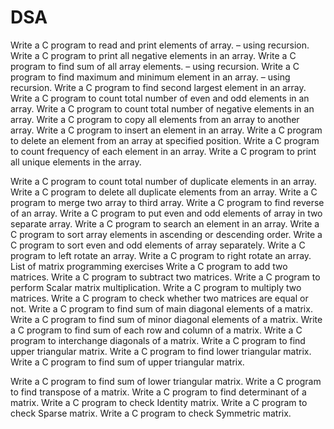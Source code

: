 # DSA

Write a C program to read and print elements of array. – using recursion.
Write a C program to print all negative elements in an array.
Write a C program to find sum of all array elements. – using recursion.
Write a C program to find maximum and minimum element in an array. – using recursion.
Write a C program to find second largest element in an array.
Write a C program to count total number of even and odd elements in an array.
Write a C program to count total number of negative elements in an array.
Write a C program to copy all elements from an array to another array.
Write a C program to insert an element in an array.
Write a C program to delete an element from an array at specified position.
Write a C program to count frequency of each element in an array.
Write a C program to print all unique elements in the array.

Write a C program to count total number of duplicate elements in an array.
Write a C program to delete all duplicate elements from an array.
Write a C program to merge two array to third array.
Write a C program to find reverse of an array.
Write a C program to put even and odd elements of array in two separate array.
Write a C program to search an element in an array.
Write a C program to sort array elements in ascending or descending order.
Write a C program to sort even and odd elements of array separately.
Write a C program to left rotate an array.
Write a C program to right rotate an array.
List of matrix programming exercises
Write a C program to add two matrices.
Write a C program to subtract two matrices.
Write a C program to perform Scalar matrix multiplication.
Write a C program to multiply two matrices.
Write a C program to check whether two matrices are equal or not.
Write a C program to find sum of main diagonal elements of a matrix.
Write a C program to find sum of minor diagonal elements of a matrix.
Write a C program to find sum of each row and column of a matrix.
Write a C program to interchange diagonals of a matrix.
Write a C program to find upper triangular matrix.
Write a C program to find lower triangular matrix.
Write a C program to find sum of upper triangular matrix.

Write a C program to find sum of lower triangular matrix.
Write a C program to find transpose of a matrix.
Write a C program to find determinant of a matrix.
Write a C program to check Identity matrix.
Write a C program to check Sparse matrix.
Write a C program to check Symmetric matrix.
